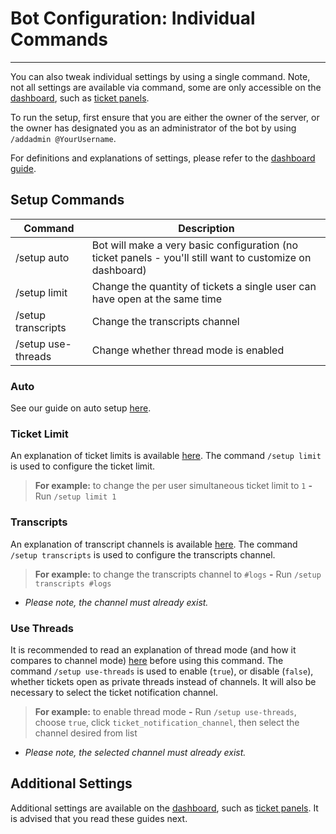 # Bot Configuration: Individual Commands
***

You can also tweak individual settings by using a single command. Note, not all settings are available via command, some are only accessible on the [dashboard](./dashboard.md), such as [ticket panels](./panels.md).

To run the setup, first ensure that you are either the owner of the server, or the owner has designated you as an administrator of the bot by using `/addadmin @YourUsername`.

For definitions and explanations of settings, please refer to the [dashboard guide](./dashboard.md#ticket-limit).

## Setup Commands

| Command                                                                      | Description                                                                                                 |
| ---------------------------------------------------------------------------- | ----------------------------------------------------------------------------------------------------------- |
| /setup auto                                                                  | Bot will make a very basic configuration (no ticket panels - you'll still want to customize on dashboard) |
| /setup limit                                                                 | Change the quantity of tickets a single user can have open at the same time                                 |
| /setup transcripts                                                           | Change the transcripts channel                                                                              |
| /setup use-threads                                                           | Change whether thread mode is enabled                                                                       |

### Auto
See our guide on auto setup [here](./auto.md).

### Ticket Limit
An explanation of ticket limits is available [here](./dashboard.md#ticket-limit). The command `/setup limit` is used to configure the ticket limit.

> **For example:** to change the per user simultaneous ticket limit to `1` **-** Run `/setup limit 1`

### Transcripts
An explanation of transcript channels is available [here](./dashboard.md#transcripts-channel). The command `/setup transcripts` is used to configure the transcripts channel.

> **For example:** to change the transcripts channel to `#logs` **-** Run `/setup transcripts #logs`

- _Please note, the channel must already exist._

### Use Threads
It is recommended to read an explanation of thread mode (and how it compares to channel mode) [here](../features/thread-mode.md) before using this command. The command `/setup use-threads` is used to enable (`true`), or disable (`false`), whether tickets open as private threads instead of channels. It will also be necessary to select the ticket notification channel.

> **For example:** to enable thread mode **-** Run `/setup use-threads`, choose `true`, click `ticket_notification_channel`, then select the channel desired from list

- _Please note, the selected channel must already exist._

## Additional Settings
Additional settings are available on the [dashboard](./dashboard.md), such as [ticket panels](./panels.md). It is advised that you read these guides next.
